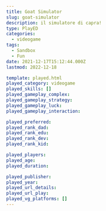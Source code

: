 ```yaml
---
title: Goat Simulator
slug: goat-simulator
description: il simulatore di capra!
type: PlayED
categories:
  - videogame
tags:
  - Sandbox
  - Fun
date: 2021-12-17T15:12:44.000Z
lastmod: 2022-12-18

template: played.html
played_category: videogame
played_skills: []
played_gameplay_complex: 
played_gameplay_strategy: 
played_gameplay_luck: 
played_gameplay_interaction: 

played_preferred:
played_rank_dad: 
played_rank_edu: 
played_rank_dev: 
played_rank_kid: 

played_players: 
played_age: 
played_duration: 

played_publisher: 
played_year: 
played_url_details: 
played_url_play: 
played_vg_platforms: []
---
```

